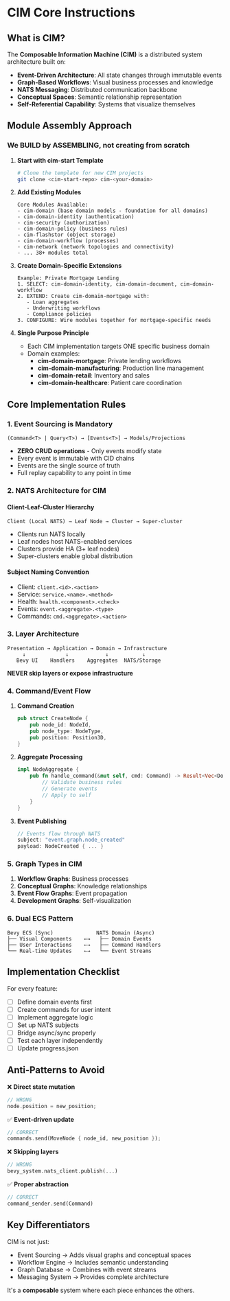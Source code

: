 # CIM Core Instructions

## What is CIM?

The **Composable Information Machine (CIM)** is a distributed system architecture built on:
- **Event-Driven Architecture**: All state changes through immutable events
- **Graph-Based Workflows**: Visual business processes and knowledge
- **NATS Messaging**: Distributed communication backbone
- **Conceptual Spaces**: Semantic relationship representation
- **Self-Referential Capability**: Systems that visualize themselves

## Module Assembly Approach

### We BUILD by ASSEMBLING, not creating from scratch

1. **Start with cim-start Template**
   ```bash
   # Clone the template for new CIM projects
   git clone <cim-start-repo> cim-<your-domain>
   ```

2. **Add Existing Modules**
   ```
   Core Modules Available:
   - cim-domain (base domain models - foundation for all domains)
   - cim-domain-identity (authentication)
   - cim-security (authorization)
   - cim-domain-policy (business rules)
   - cim-flashstor (object storage)
   - cim-domain-workflow (processes)
   - cim-network (network topologies and connectivity)
   - ... 38+ modules total
   ```

3. **Create Domain-Specific Extensions**
   ```
   Example: Private Mortgage Lending
   1. SELECT: cim-domain-identity, cim-domain-document, cim-domain-workflow
   2. EXTEND: Create cim-domain-mortgage with:
      - Loan aggregates
      - Underwriting workflows
      - Compliance policies
   3. CONFIGURE: Wire modules together for mortgage-specific needs
   ```

4. **Single Purpose Principle**
   - Each CIM implementation targets ONE specific business domain
   - Domain examples:
     - **cim-domain-mortgage**: Private lending workflows
     - **cim-domain-manufacturing**: Production line management
     - **cim-domain-retail**: Inventory and sales
     - **cim-domain-healthcare**: Patient care coordination

## Core Implementation Rules

### 1. Event Sourcing is Mandatory
```
(Command<T> | Query<T>) → [Events<T>] → Models/Projections
```
- **ZERO CRUD operations** - Only events modify state
- Every event is immutable with CID chains
- Events are the single source of truth
- Full replay capability to any point in time

### 2. NATS Architecture for CIM

#### Client-Leaf-Cluster Hierarchy
```
Client (Local NATS) → Leaf Node → Cluster → Super-cluster
```
- Clients run NATS locally
- Leaf nodes host NATS-enabled services
- Clusters provide HA (3+ leaf nodes)
- Super-clusters enable global distribution

#### Subject Naming Convention
- Client: `client.<id>.<action>`
- Service: `service.<name>.<method>`
- Health: `health.<component>.<check>`
- Events: `event.<aggregate>.<type>`
- Commands: `cmd.<aggregate>.<action>`

### 3. Layer Architecture
```
Presentation → Application → Domain → Infrastructure
     ↓             ↓            ↓           ↓
   Bevy UI    Handlers    Aggregates  NATS/Storage
```
**NEVER skip layers or expose infrastructure**

### 4. Command/Event Flow

1. **Command Creation**
   ```rust
   pub struct CreateNode {
       pub node_id: NodeId,
       pub node_type: NodeType,
       pub position: Position3D,
   }
   ```

2. **Aggregate Processing**
   ```rust
   impl NodeAggregate {
       pub fn handle_command(&mut self, cmd: Command) -> Result<Vec<DomainEvent>> {
           // Validate business rules
           // Generate events
           // Apply to self
       }
   }
   ```

3. **Event Publishing**
   ```rust
   // Events flow through NATS
   subject: "event.graph.node_created"
   payload: NodeCreated { ... }
   ```

### 5. Graph Types in CIM

1. **Workflow Graphs**: Business processes
2. **Conceptual Graphs**: Knowledge relationships
3. **Event Flow Graphs**: Event propagation
4. **Development Graphs**: Self-visualization

### 6. Dual ECS Pattern
```
Bevy ECS (Sync)              NATS Domain (Async)
├── Visual Components    ←→   ├── Domain Events
├── User Interactions    ←→   ├── Command Handlers
└── Real-time Updates    ←→   └── Event Streams
```

## Implementation Checklist

For every feature:
- [ ] Define domain events first
- [ ] Create commands for user intent
- [ ] Implement aggregate logic
- [ ] Set up NATS subjects
- [ ] Bridge async/sync properly
- [ ] Test each layer independently
- [ ] Update progress.json

## Anti-Patterns to Avoid

❌ **Direct state mutation**
```rust
// WRONG
node.position = new_position;
```

✅ **Event-driven update**
```rust
// CORRECT
commands.send(MoveNode { node_id, new_position });
```

❌ **Skipping layers**
```rust
// WRONG
bevy_system.nats_client.publish(...)
```

✅ **Proper abstraction**
```rust
// CORRECT
command_sender.send(Command)
```

## Key Differentiators

CIM is not just:
- Event Sourcing → Adds visual graphs and conceptual spaces
- Workflow Engine → Includes semantic understanding
- Graph Database → Combines with event streams
- Messaging System → Provides complete architecture

It's a **composable** system where each piece enhances the others.